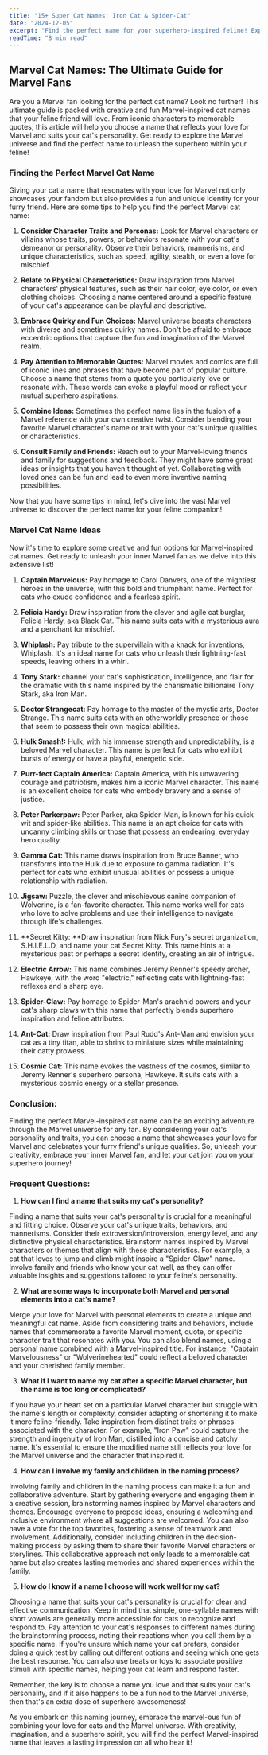 ```yaml
---
title: "15+ Super Cat Names: Iron Cat & Spider-Cat"
date: "2024-12-05"
excerpt: "Find the perfect name for your superhero-inspired feline! Explore our list of 15+ super cat names, inspired by your favorite Marvel characters."
readTime: "8 min read"
---
```


## Marvel Cat Names: The Ultimate Guide for Marvel Fans

Are you a Marvel fan looking for the perfect cat name? Look no further! This ultimate guide is packed with creative and fun Marvel-inspired cat names that your feline friend will love. From iconic characters to memorable quotes, this article will help you choose a name that reflects your love for Marvel and suits your cat's personality. Get ready to explore the Marvel universe and find the perfect name to unleash the superhero within your feline!

### Finding the Perfect Marvel Cat Name

Giving your cat a name that resonates with your love for Marvel not only showcases your fandom but also provides a fun and unique identity for your furry friend. Here are some tips to help you find the perfect Marvel cat name:

1. **Consider Character Traits and Personas:** Look for Marvel characters or villains whose traits, powers, or behaviors resonate with your cat's demeanor or personality. Observe their behaviors, mannerisms, and unique characteristics, such as speed, agility, stealth, or even a love for mischief.

2. **Relate to Physical Characteristics:** Draw inspiration from Marvel characters' physical features, such as their hair color, eye color, or even clothing choices. Choosing a name centered around a specific feature of your cat's appearance can be playful and descriptive.

3. **Embrace Quirky and Fun Choices:** Marvel universe boasts characters with diverse and sometimes quirky names. Don't be afraid to embrace eccentric options that capture the fun and imagination of the Marvel realm.

4. **Pay Attention to Memorable Quotes:** Marvel movies and comics are full of iconic lines and phrases that have become part of popular culture. Choose a name that stems from a quote you particularly love or resonate with. These words can evoke a playful mood or reflect your mutual superhero aspirations. 

5. **Combine Ideas:** Sometimes the perfect name lies in the fusion of a Marvel reference with your own creative twist. Consider blending your favorite Marvel character's name or trait with your cat's unique qualities or characteristics. 

6. **Consult Family and Friends:** Reach out to your Marvel-loving friends and family for suggestions and feedback. They might have some great ideas or insights that you haven't thought of yet. Collaborating with loved ones can be fun and lead to even more inventive naming possibilities. 

Now that you have some tips in mind, let's dive into the vast Marvel universe to discover the perfect name for your feline companion!

### Marvel Cat Name Ideas

Now it's time to explore some creative and fun options for Marvel-inspired cat names. Get ready to unleash your inner Marvel fan as we delve into this extensive list! 

1. **Captain Marvelous:** Pay homage to Carol Danvers, one of the mightiest heroes in the universe, with this bold and triumphant name. Perfect for cats who exude confidence and a fearless spirit.

2. **Felicia Hardy:** Draw inspiration from the clever and agile cat burglar, Felicia Hardy, aka Black Cat. This name suits cats with a mysterious aura and a penchant for mischief.

3. **Whiplash:** Pay tribute to the supervillain with a knack for inventions, Whiplash. It's an ideal name for cats who unleash their lightning-fast speeds, leaving others in a whirl.

4. **Tony Stark:** channel your cat's sophistication, intelligence, and flair for the dramatic with this name inspired by the charismatic billionaire Tony Stark, aka Iron Man. 

5. **Doctor Strangecat:** Pay homage to the master of the mystic arts, Doctor Strange. This name suits cats with an otherworldly presence or those that seem to possess their own magical abilities. 

6. **Hulk Smash!:** Hulk, with his immense strength and unpredictability, is a beloved Marvel character. This name is perfect for cats who exhibit bursts of energy or have a playful, energetic side.

7. **Purr-fect Captain America:** Captain America, with his unwavering courage and patriotism, makes him a iconic Marvel character. This name is an excellent choice for cats who embody bravery and a sense of justice.

8. **Peter Parkerpaw:** Peter Parker, aka Spider-Man, is known for his quick wit and spider-like abilities. This name is an apt choice for cats with uncanny climbing skills or those that possess an endearing, everyday hero quality. 

9. **Gamma Cat:** This name draws inspiration from Bruce Banner, who transforms into the Hulk due to exposure to gamma radiation. It's perfect for cats who exhibit unusual abilities or possess a unique relationship with radiation. 

10. **Jigsaw:** Puzzle, the clever and mischievous canine companion of Wolverine, is a fan-favorite character. This name works well for cats who love to solve problems and use their intelligence to navigate through life's challenges. 

11. **Secret Kitty: **Draw inspiration from Nick Fury's secret organization, S.H.I.E.L.D, and name your cat Secret Kitty. This name hints at a mysterious past or perhaps a secret identity, creating an air of intrigue.

12. **Electric Arrow:** This name combines Jeremy Renner's speedy archer, Hawkeye, with the word "electric," reflecting cats with lightning-fast reflexes and a sharp eye. 

13. **Spider-Claw:** Pay homage to Spider-Man's arachnid powers and your cat's sharp claws with this name that perfectly blends superhero inspiration and feline attributes. 

14. **Ant-Cat:** Draw inspiration from Paul Rudd's Ant-Man and envision your cat as a tiny titan, able to shrink to miniature sizes while maintaining their catty prowess. 

15. **Cosmic Cat:** This name evokes the vastness of the cosmos, similar to Jeremy Renner's superhero persona, Hawkeye. It suits cats with a mysterious cosmic energy or a stellar presence. 

### Conclusion:

Finding the perfect Marvel-inspired cat name can be an exciting adventure through the Marvel universe for any fan. By considering your cat's personality and traits, you can choose a name that showcases your love for Marvel and celebrates your furry friend's unique qualities. So, unleash your creativity, embrace your inner Marvel fan, and let your cat join you on your superhero journey! 

### Frequent Questions:

1.  **How can I find a name that suits my cat's personality?**

Finding a name that suits your cat's personality is crucial for a meaningful and fitting choice. Observe your cat's unique traits, behaviors, and mannerisms. Consider their extroversion/introversion, energy level, and any distinctive physical characteristics. Brainstorm names inspired by Marvel characters or themes that align with these characteristics. For example, a cat that loves to jump and climb might inspire a "Spider-Claw" name. Involve family and friends who know your cat well, as they can offer valuable insights and suggestions tailored to your feline's personality. 

2.  **What are some ways to incorporate both Marvel and personal elements into a cat's name?**

Merge your love for Marvel with personal elements to create a unique and meaningful cat name. Aside from considering traits and behaviors, include names that commemorate a favorite Marvel moment, quote, or specific character trait that resonates with you. You can also blend names, using a personal name combined with a Marvel-inspired title. For instance, "Captain Marvelousness" or "Wolverinehearted" could reflect a beloved character and your cherished family member. 

3.  **What if I want to name my cat after a specific Marvel character, but the name is too long or complicated?**

If you have your heart set on a particular Marvel character but struggle with the name's length or complexity, consider adapting or shortening it to make it more feline-friendly. Take inspiration from distinct traits or phrases associated with the character. For example, "Iron Paw" could capture the strength and ingenuity of Iron Man, distilled into a concise and catchy name. It's essential to ensure the modified name still reflects your love for the Marvel universe and the character that inspired it. 

4.  **How can I involve my family and children in the naming process?**

Involving family and children in the naming process can make it a fun and collaborative adventure. Start by gathering everyone and engaging them in a creative session, brainstorming names inspired by Marvel characters and themes. Encourage everyone to propose ideas, ensuring a welcoming and inclusive environment where all suggestions are welcomed. You can also have a vote for the top favorites, fostering a sense of teamwork and involvement. Additionally, consider including children in the decision-making process by asking them to share their favorite Marvel characters or storylines. This collaborative approach not only leads to a memorable cat name but also creates lasting memories and shared experiences within the family. 

5.  **How do I know if a name I choose will work well for my cat?**

Choosing a name that suits your cat's personality is crucial for clear and effective communication. Keep in mind that simple, one-syllable names with short vowels are generally more accessible for cats to recognize and respond to. Pay attention to your cat's responses to different names during the brainstorming process, noting their reactions when you call them by a specific name. If you're unsure which name your cat prefers, consider doing a quick test by calling out different options and seeing which one gets the best response. You can also use treats or toys to associate positive stimuli with specific names, helping your cat learn and respond faster. 

Remember, the key is to choose a name you love and that suits your cat's personality, and if it also happens to be a fun nod to the Marvel universe, then that's an extra dose of superhero awesomeness! 

As you embark on this naming journey, embrace the marvel-ous fun of combining your love for cats and the Marvel universe. With creativity, imagination, and a superhero spirit, you will find the perfect Marvel-inspired name that leaves a lasting impression on all who hear it!